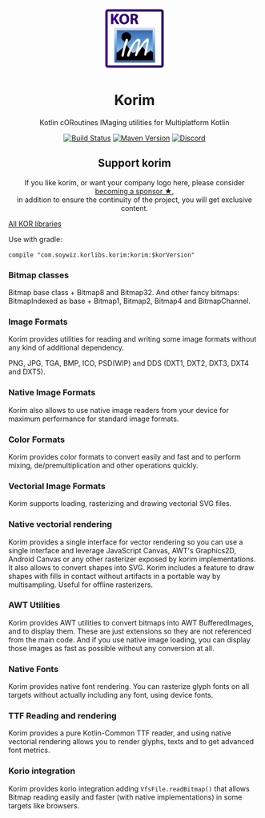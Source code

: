 <p align="center"><img alt="Korim" src="https://raw.githubusercontent.com/korlibs/korlibs-logos/master/128/korim.png" /></p>

<h1 align="center">Korim</h1>

<p align="center">Kotlin cORoutines IMaging utilities for Multiplatform Kotlin</p>

<!-- BADGES -->
<p align="center">
	<a href="https://github.com/korlibs/korim/actions"><img alt="Build Status" src="https://github.com/korlibs/korim/workflows/CI/badge.svg" /></a>
	<a href="https://bintray.com/korlibs/korlibs/korim"><img alt="Maven Version" src="https://img.shields.io/bintray/v/korlibs/korlibs/korim.svg?style=flat&label=maven" /></a>
	<a href="https://discord.korge.org/"><img alt="Discord" src="https://img.shields.io/discord/728582275884908604?logo=discord" /></a>
</p>
<!-- /BADGES -->

<!-- SUPPORT -->
<h2 align="center">Support korim</h2>
<p align="center">
If you like korim, or want your company logo here, please consider <a href="https://github.com/sponsors/soywiz">becoming a sponsor ★</a>,<br />
in addition to ensure the continuity of the project, you will get exclusive content.
</p>
<!-- /SUPPORT -->

[All KOR libraries](https://github.com/korlibs/kor)

Use with gradle:

```
compile "com.soywiz.korlibs.korim:korim:$korVersion"
```

### Bitmap classes

Bitmap base class + Bitmap8 and Bitmap32.
And other fancy bitmaps: BitmapIndexed as base + Bitmap1, Bitmap2, Bitmap4 and BitmapChannel.

### Image Formats

Korim provides utilities for reading and writing some image formats without any kind of additional dependency.

PNG, JPG, TGA, BMP, ICO, PSD(WIP) and DDS (DXT1, DXT2, DXT3, DXT4 and DXT5).

### Native Image Formats

Korim also allows to use native image readers from your device for maximum performance for standard image formats.

### Color Formats

Korim provides color formats to convert easily and fast and to perform mixing, de/premultiplication and other operations quickly.

### Vectorial Image Formats

Korim supports loading, rasterizing and drawing vectorial SVG files.

### Native vectorial rendering

Korim provides a single interface for vector rendering so you can use a single interface
and leverage JavaScript Canvas, AWT's Graphics2D, Android Canvas or any other rasterizer exposed by korim implementations.
It also allows to convert shapes into SVG.
Korim includes a feature to draw shapes with fills in contact without artifacts in a portable way by multisampling.
Useful for offline rasterizers.

### AWT Utilities

Korim provides AWT utilities to convert bitmaps into AWT BufferedImages, and to display them.
These are just extensions so they are not referenced from the main code.
And if you use native image loading, you can display those images as fast as possible without any conversion at all.

### Native Fonts

Korim provides native font rendering. You can rasterize glyph fonts on all targets without
actually including any font, using device fonts.

### TTF Reading and rendering

Korim provides a pure Kotlin-Common TTF reader, and using native vectorial rendering allows you to
render glyphs, texts and to get advanced font metrics.

### Korio integration

Korim provides korio integration adding `VfsFile.readBitmap()` that allows Bitmap reading easily
and faster (with native implementations) in some targets like browsers.
